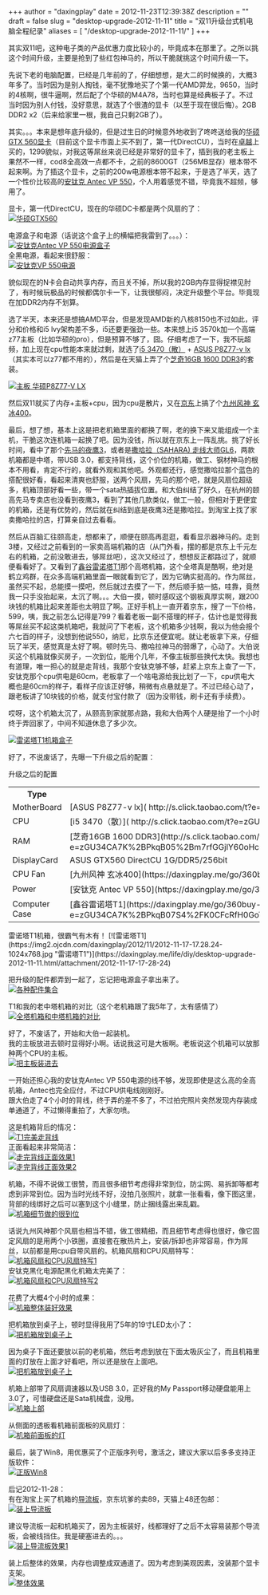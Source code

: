 +++
author = "daxingplay"
date = 2012-11-23T12:39:38Z
description = ""
draft = false
slug = "desktop-upgrade-2012-11-11"
title = "双11升级台式机电脑全程纪录"
aliases = [
    "/desktop-upgrade-2012-11-11/"
]
+++


其实双11吧，这种电子类的产品优惠力度比较小的，毕竟成本在那里了。之所以挑这个时间升级，主要是抢到了些红包神马的，所以干脆就挑这个时间升级一下。

先说下老的电脑配置，已经是几年前的了，仔细想想，是大二的时候换的，大概3年多了。当时因为是别人掏钱，毫不犹豫地买了个第一代AMD羿龙，9650，当时的4核啊，很牛逼啊，然后配了个华硕的M4A78，当时也算是经典板子了。不过当时因为别人付钱，没好意思，就选了个很渣的显卡（以至于现在很后悔）。2GB DDR2 x2（后来给家里一根，我自己只剩2GB了）。

其实。。。本来是想年底升级的，但是过生日的时候意外地收到了咚咚送给我的[华硕GTX 560显卡](https://daxingplay.me/go/zcn-asus-gtx560)（目前这个显卡市面上买不到了，第一代DirectCU），当时在[卓越](https://daxingplay.me/go/amazon-cn)上买的，1299貌似，对我这等屌丝来说已经是非常好的显卡了，插到我的老主板上果然不一样，cod8全高效一点都不卡，之前的8600GT（256MB显存）根本带不起来啊。为了插这个显卡，之前的200w电源根本带不起来，于是选了半天，选了一个性价比较高的[安钛克 Antec VP 550](https://daxingplay.me/go/360buy-antec-vp-550)，个人用着感觉不错，毕竟我不超频，够用了。

显卡，第一代DirectCU，现在的华硕DC卡都是两个风扇的了：  
[![华硕GTX560](https://img2.ojcdn.com/daxingplay/2012/11/2012-09-14-14.29.03.png "华硕GTX560")](https://daxingplay.me/life/diy/desktop-upgrade-2012-11-11.html/attachment/2012-09-14-14-29-03)

电源盒子和电源（话说这个盒子上的横幅把我雷到了。。。）：  
[![安钛克Antec VP 550电源盒子](https://img2.ojcdn.com/daxingplay/2012/11/2012-09-14-19.33.06.jpg "安特克电源盒子")](https://daxingplay.me/life/diy/desktop-upgrade-2012-11-11.html/attachment/2012-09-14-19-33-06)  
 全黑电源，看起来很舒服：  
[![安钛克VP 550电源](https://img2.ojcdn.com/daxingplay/2012/11/2012-09-14-19.34.13.jpg "安钛克VP 550电源")](https://daxingplay.me/life/diy/desktop-upgrade-2012-11-11.html/attachment/2012-09-14-19-34-13)

貌似现在的N卡会自动共享内存，而且关不掉，所以我的2GB内存显得捉襟见肘了，有时候玩极品的时候都偶尔卡一下，让我很郁闷，决定升级整个平台。毕竟现在加DDR2内存不划算。

选了半天，本来还是想搞AMD平台，但是发现AMD新的八核8150也不过如此，评分和价格和i5 lvy架构差不多，i5还要更强劲一些。本来想上i5 3570k加一个高端z77主板（比如华硕的pro），但是预算不够了，囧。仔细考虑了一下，我不玩超频，加上现在cpu性能本来就过剩，就选了[i5 3470（散）]( http://s.click.taobao.com/t?e=zGU34CA7K%2BPkqB07S4%2FK0CITy7klxxrJ35Nnc0vQ4mK3w3Jl1l%2BiznVEBiqWX33L7aQNYSYuMnkLgqB2I9KIEWUm1iY5%2FVCoMpiPjKP03nWB) + [ASUS P8Z77-v lx]( http://s.click.taobao.com/t?e=zGU34CA7K%2BPkqB07S4%2FK0CITy7klxxrJ35Nnc0vQ4mK3xNmp24i4IdyIMdfRi%2FQNkERWLN8qOnSQgXSqf2AaLNx8tw3CCTKZYeCKzQt9aGbX)（其实本可以z77都不用的），然后是在天猫上弄了个[芝奇16GB 1600 DDR3](http://s.click.taobao.com/t?e=zGU34CA7K%2BPkqB05%2Bm7rfGGjlY60oHcc7bkKOQtI1MZmPMw93mnv9i81AVQ2LGcmcDnJj1bFEKu8r%2BWMtxKuwxK8Bjqq7dm4nvHtCkmHuinioWEsyLXTDc%2BCxcKs22iQpJTDKODWZwibRwu4Uhw27YQFVrkRMw%3D%3D)的套装。

[![主板 华硕P8Z77-V LX](https://img2.ojcdn.com/daxingplay/2012/11/2012-11-12-10.38.59-1024x768.jpg "主板")](https://daxingplay.me/life/diy/desktop-upgrade-2012-11-11.html/attachment/2012-11-12-10-38-59)

然后双11就买了内存+主板+cpu，因为cpu是散片，又在[京东](https://daxingplay.me/go/360buy)上搞了个[九州风神 玄冰400](https://daxingplay.me/go/360buy-jiuzhoufengshen-xuanbing400)。

最后，想了想，基本上这是把老机箱里面的都换了啊，老的换下来又能组成一个主机，干脆这次连机箱一起换了吧。因为没钱，所以就在京东上一阵乱挑。挑了好长时间，看中了那个[先马的夜鹰3](https://daxingplay.me/go/360buy-xianma-yeying3)，或者是[撒哈拉（SAHARA) 走线大师GL6](https://daxingplay.me/go/360buy-sahara-gl6)，两款机箱都是中塔，带USB 3.0，都支持背线，这个价位的机箱，做工、钢材神马的根本不用看，肯定不行的，就看外观和其他吧。外观都还行，感觉撒哈拉那个蓝色的搭配很好看，看起来清爽也舒服，送两个风扇，先马的那个吧，就是风扇位超级多，机箱顶部好看一些，带一个sata热插拔位置。和大伯纠结了好久，在杭州的颐高先马专卖店也没看到夜鹰3，看到了其他几款类似，做工一般，但相对于更便宜的机箱，还是有优势的，然后就在纠结到底是夜鹰3还是撒哈拉。到淘宝上找了家卖撒哈拉的店，打算亲自过去看看。

然后从百脑汇往颐高走，想都来了，顺便在颐高再逛逛，看看显示器神马的。走到3楼，又经过之前看到的一家卖高端机箱的店（从门外看，摆的都是京东上千元左右的机箱，之前没敢进去，够屌丝吧），这次又经过了，想想反正都路过了，就顺便看看好了。又看到了[鑫谷雷诺塔T1](https://daxingplay.me/go/360buy-segotep-t1)那个高塔机箱，这个全塔真是酷啊，绝对是鹤立鸡群，在众多高端机箱里面一眼就看到它了，因为它确实挺高的。作为屌丝，虽然买不起，总能摸一摸吧，然后就过去摸了一下，然后顺手掂一掂，哇靠，竟然我一只手没抬起来，太沉了啊。。。大伯一摸，顿时感叹这个钢板真厚实啊，跟200块钱的机箱比起来差距也太明显了啊。正好手机上一直开着京东，搜了一下价格，599，咦，我之前怎么记得是799？看着老板一副不搭理的样子，估计也是觉得我等屌丝买不起这类机箱吧，我就问了下老板，这个机箱多少钱啊，我以为他会报个六七百的样子，没想到他说550，纳尼，比京东还便宜呢。就让老板拿下来，仔细玩了半天，感觉真是太好了啊。顿时先马、撒哈拉神马的弱爆了，心动了。大伯说买这个机箱就像买房子，一次到位，能用个几年，不像主板那些换代太快。我想也有道理，唯一担心的就是走背线，我那个安钛克够不够，赶紧上京东上查了一下，安钛克那个cpu供电是60cm，老板拿了一个啥电源给我比划了一下，cpu供电大概也是60cm的样子，看样子应该正好够，稍微有点悬就是了。不过已经心动了，跟老板讲了10块钱的价格，就支付宝付款了（因为没带钱，刷卡还有手续费）。

哎呀，这个机箱太沉了，从颐高到家就那点路，我和大伯两个人硬是抬了一个小时终于弄回家了，中间不知道休息了多少次。

[![雷诺塔T1机箱盒子](https://img2.ojcdn.com/daxingplay/2012/11/2012-11-17-17.22.12-1024x768.jpg "机箱盒子")](https://daxingplay.me/life/diy/desktop-upgrade-2012-11-11.html/attachment/2012-11-17-17-22-12)

好了，不说废话了，先曝一下升级之后的配置：

升级之后的配置

<table><thead></thead><tbody><tr><th>Type</th><th>Name</th></tr><tr><td>MotherBoard</td><td>[ASUS P8Z77-v lx]( http://s.click.taobao.com/t?e=zGU34CA7K%2BPkqB07S4%2FK0CITy7klxxrJ35Nnc0vQ4mK3xNmp24i4IdyIMdfRi%2FQNkERWLN8qOnSQgXSqf2AaLNx8tw3CCTKZYeCKzQt9aGbX)</td></tr><tr><td>CPU</td><td>[i5 3470（散）]( http://s.click.taobao.com/t?e=zGU34CA7K%2BPkqB07S4%2FK0CITy7klxxrJ35Nnc0vQ4mK3w3Jl1l%2BiznVEBiqWX33L7aQNYSYuMnkLgqB2I9KIEWUm1iY5%2FVCoMpiPjKP03nWB)</td></tr><tr><td>RAM</td><td>[芝奇16GB 1600 DDR3](http://s.click.taobao.com/t?e=zGU34CA7K%2BPkqB05%2Bm7rfGGjlY60oHcc7bkKOQtI1MZmPMw93mnv9i81AVQ2LGcmcDnJj1bFEKu8r%2BWMtxKuwxK8Bjqq7dm4nvHtCkmHuinioWEsyLXTDc%2BCxcKs22iQpJTDKODWZwibRwu4Uhw27YQFVrkRMw%3D%3D)</td></tr><tr><td>DisplayCard</td><td>ASUS GTX560 DirectCU 1G/DDR5/256bit</td></tr><tr><td>CPU Fan</td><td>[九州风神 玄冰400](https://daxingplay.me/go/360buy-jiuzhoufengshen-xuanbing400)</td></tr><tr><td>Power</td><td>[安钛克 Antec VP 550](https://daxingplay.me/go/360buy-antec-vp-550)</td></tr><tr><td>Computer Case</td><td>[鑫谷雷诺塔T1](https://daxingplay.me/go/360buy-segotep-t1) | [导流板](http://s.click.taobao.com/t?e=zGU34CA7K%2BPkqB07S4%2FK0CFcRfH0GoT805sipKvJvJJqQLj9U8VJsB7xpRkRfLb4QCYZVSeGP8vdh6WCCrMW8D1%2FmxnqC2Tv36kQh8WMZ6eT6g%3D%3D)</td></tr></tbody></table>雷诺塔T1机箱，很霸气有木有！  
[![雷诺塔T1](https://img2.ojcdn.com/daxingplay/2012/11/2012-11-17-17.28.24-1024x768.jpg "雷诺塔T1")](https://daxingplay.me/life/diy/desktop-upgrade-2012-11-11.html/attachment/2012-11-17-17-28-24)

把升级的配件都弄到一起了，忘记把电源盒子拿出来了。  
[![各种配件集合](https://img2.ojcdn.com/daxingplay/2012/11/2012-11-17-17.34.09-768x1024.jpg "各种配件集合")](https://daxingplay.me/life/diy/desktop-upgrade-2012-11-11.html/attachment/2012-11-17-17-34-09)

T1和我的老中塔机箱的对比（这个老机箱跟了我5年了，太有感情了）  
[![全塔机箱和中塔机箱的对比](https://img2.ojcdn.com/daxingplay/2012/11/2012-11-17-17.46.54-1024x768.jpg "全塔机箱和中塔机箱的对比")](https://daxingplay.me/life/diy/desktop-upgrade-2012-11-11.html/attachment/2012-11-17-17-46-54)

好了，不废话了，开始和大伯一起装机。  
 我的主板放进去顿时显得好小啊。话说我这可是大板啊。老板说这个机箱可以放那种两个CPU的主板。  
[![把主板装进去](https://img2.ojcdn.com/daxingplay/2012/11/2012-11-17-20.47.15-768x1024.jpg "把主板装进去")](https://daxingplay.me/life/diy/desktop-upgrade-2012-11-11.html/attachment/2012-11-17-20-47-15)

一开始还担心我的安钛克Antec VP 550电源的线不够，发现即使是这么高的全高机箱，Antec也完全应付，不过CPU供电线刚刚好。  
 跟大伯走了4个小时的背线，终于弄的差不多了，不过拍完照片突然发现内存装成单通道了，不过懒得重拍了，大家勿喷。

这是机箱背后的情况：  
[![T1完美走背线](https://img2.ojcdn.com/daxingplay/2012/11/2012-11-17-22.50.54-1024x768.jpg "T1走背线")](https://daxingplay.me/life/diy/desktop-upgrade-2012-11-11.html/attachment/2012-11-17-22-50-54)  
 正面看起来非常简洁：  
[![走完背线正面效果1](https://img2.ojcdn.com/daxingplay/2012/11/2012-11-17-22.53.26-1024x768.jpg "走完背线正面效果1")](https://daxingplay.me/life/diy/desktop-upgrade-2012-11-11.html/attachment/2012-11-17-22-53-26)  
[![走完背线正面效果2](https://img2.ojcdn.com/daxingplay/2012/11/2012-11-17-22.53.47-1024x768.jpg "走完背线正面效果2")](https://daxingplay.me/life/diy/desktop-upgrade-2012-11-11.html/attachment/2012-11-17-22-53-47)

机箱，不得不说做工很赞，而且很多细节考虑得非常到位，防尘网、易拆卸等都考虑到非常到位。因为当时光线不好，没拍几张照片，就拿一张看看，像下图这里，背部的线绑好之后可以塞到这个小缝里，防止捆线露出来乱戳。  
[![机箱细节做的很到位](https://img2.ojcdn.com/daxingplay/2012/11/2012-11-17-22.51.18-1024x768.jpg "机箱细节做的很到位")](https://daxingplay.me/life/diy/desktop-upgrade-2012-11-11.html/attachment/2012-11-17-22-51-18)

话说九州风神那个风扇也相当不错，做工很精细，而且细节考虑得也很好，像它固定风扇的是用两个小铁圈，直接套在散热片上，安装/拆卸也非常容易，作为屌丝，以前都是用cpu自带风扇的。机箱风扇和CPU风扇特写：  
[![机箱风扇和CPU风扇特写1](https://img2.ojcdn.com/daxingplay/2012/11/2012-11-17-22.54.11-1024x768.jpg "机箱风扇和CPU风扇特写1")](https://daxingplay.me/life/diy/desktop-upgrade-2012-11-11.html/attachment/2012-11-17-22-54-11)  
 安钛克黑化电源配黑化机箱太完美了：  
[![机箱风扇和CPU风扇特写2](https://img2.ojcdn.com/daxingplay/2012/11/2012-11-17-22.54.23-768x1024.jpg "机箱风扇和CPU风扇特写2")](https://daxingplay.me/life/diy/desktop-upgrade-2012-11-11.html/attachment/2012-11-17-22-54-23)

花费了大概4个小时的成果：  
[![机箱整体装好效果](https://img2.ojcdn.com/daxingplay/2012/11/2012-11-17-22.57.56-1024x768.jpg "机箱整体装好效果")](https://daxingplay.me/life/diy/desktop-upgrade-2012-11-11.html/attachment/2012-11-17-22-57-56)

把机箱放到桌子上，顿时显得我用了5年的19寸LED太小了：  
[![把机箱放到桌子上](https://img2.ojcdn.com/daxingplay/2012/11/2012-11-19-00.26.49-1024x768.jpg "把机箱放到桌子上")](https://daxingplay.me/life/diy/desktop-upgrade-2012-11-11.html/attachment/2012-11-19-00-26-49)

因为桌子下面还要放以前的老机箱，然后考虑到放在下面太吸灰尘了，而且机箱里面的灯放在上面才好看吧，所以还是放在上面吧。  
[![把机箱放到桌子上](https://img2.ojcdn.com/daxingplay/2012/11/2012-11-23-01.06.16-768x1024.jpg "把机箱放到桌子上")](https://daxingplay.me/life/diy/desktop-upgrade-2012-11-11.html/attachment/2012-11-23-01-06-16)

机箱上部带了风扇调速器以及USB 3.0，正好我的My Passport移动硬盘能用上3.0了，可惜硬盘还是Sata机械盘，没用。  
[![机箱上部](https://img2.ojcdn.com/daxingplay/2012/11/2012-11-23-01.06.31-768x1024.jpg "机箱上部")](https://daxingplay.me/life/diy/desktop-upgrade-2012-11-11.html/attachment/2012-11-23-01-06-31)

从侧面的透板看机箱前面板的风扇灯：  
[![机箱前面板的灯](https://img2.ojcdn.com/daxingplay/2012/11/2012-11-23-01.08.30-768x1024.jpg "机箱前面板的灯")](https://daxingplay.me/life/diy/desktop-upgrade-2012-11-11.html/attachment/2012-11-23-01-08-30)

最后，装了Win8，用优惠买了个正版序列号，激活之，建议大家以后多多支持正版软件：  
[![正版Win8](https://img2.ojcdn.com/daxingplay/2012/11/2012-11-18-17.25.52-1024x768.jpg "正版Win8")](https://daxingplay.me/life/diy/desktop-upgrade-2012-11-11.html/attachment/2012-11-18-17-25-52)

后记2012-11-28：  
 有在淘宝上买了机箱的[导流板](http://s.click.taobao.com/t?e=zGU34CA7K%2BPkqB07S4%2FK0CFcRfH0GoT805sipKvJvJJqQLj9U8VJsB7xpRkRfLb4QCYZVSeGP8vdh6WCCrMW8D1%2FmxnqC2Tv36kQh8WMZ6eT6g%3D%3D)，京东坑爹的卖89，天猫上48还包邮：  
[![](https://img2.ojcdn.com/daxingplay/2012/11/2012-11-23-21.47.20-768x1024.jpg "装上导流板")](https://daxingplay.me/life/diy/desktop-upgrade-2012-11-11.html/attachment/2012-11-23-21-47-20)

建议导流板一起和机箱买了，因为主板装好，线都理好了之后不太容易装那个导流板，会被线挡住。我是硬塞进去的。。。  
[![](https://img2.ojcdn.com/daxingplay/2012/11/2012-11-23-21.47.41-768x1024.jpg "装上导流板效果1")](https://daxingplay.me/life/diy/desktop-upgrade-2012-11-11.html/attachment/2012-11-23-21-47-41)

装上后整体的效果，内存也调整成双通道了。因为考虑到美观因素，没装那个显卡支架。  
[![](https://img2.ojcdn.com/daxingplay/2012/11/2012-11-23-21.48.26-768x1024.jpg "整体效果")](https://daxingplay.me/life/diy/desktop-upgrade-2012-11-11.html/attachment/2012-11-23-21-48-26)


